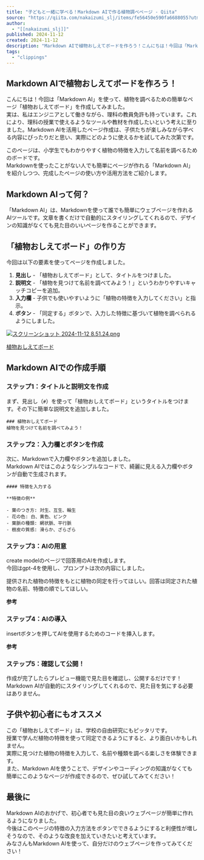 ```yaml
---
title: "子どもと一緒に学べる！Markdown AIで作る植物調べページ - Qiita"
source: "https://qiita.com/nakaizumi_slj/items/fe56450e590fa6688055?utm_campaign=popular_items&utm_medium=feed&utm_source=popular_items"
author:
  - "[[nakaizumi_slj]]"
published: 2024-11-12
created: 2024-11-12
description: "Markdown AIで植物おしえてボードを作ろう！こんにちは！今回は「Markdown AI」を使って、植物を調べるための簡単なページ「植物おしえてボード」を作成してみました。実は、私はエンジ…"
tags:
  - "clippings"
---
```

## Markdown AIで植物おしえてボードを作ろう！

こんにちは！今回は「Markdown AI」を使って、植物を調べるための簡単なページ「植物おしえてボード」を作成してみました。  
実は、私はエンジニアとして働きながら、理科の教員免許も持っています。これにより、理科の授業で使えるようなツールや教材を作成したいという考えに至りました。Markdown AIを活用したページ作成は、子供たちが楽しみながら学べる内容にぴったりだと思い、実際にどのように使えるかを試してみた次第です。

このページは、小学生でもわかりやすく植物の特徴を入力して名前を調べるためのボードです。  
Markdownを使ったことがない人でも簡単にページが作れる「Markdown AI」を紹介しつつ、完成したページの使い方や活用方法をご紹介します。

## Markdown AIって何？

「Markdown AI」は、Markdownを使って誰でも簡単にウェブページを作れるAIツールです。文章を書くだけで自動的にスタイリングしてくれるので、デザインの知識がなくても見た目のいいページを作ることができます。

## 「植物おしえてボード」の作り方

今回は以下の要素を使ってページを作成しました。

1. **見出し** - 「植物おしえてボード」として、タイトルをつけました。
2. **説明文** - 「植物を見つけて名前を調べてみよう！」というわかりやすいキャッチコピーを追加。
3. **入力欄** - 子供でも使いやすいように「植物の特徴を入力してください」と指示。
4. **ボタン** - 「同定する」ボタンで、入力した特徴に基づいて植物を調べられるようにしました。

[![スクリーンショット 2024-11-12 8.51.24.png](https://qiita-user-contents.imgix.net/https%3A%2F%2Fqiita-image-store.s3.ap-northeast-1.amazonaws.com%2F0%2F3524128%2F0d3e9d19-91df-691b-1919-7dd41107c96b.png?ixlib=rb-4.0.0&auto=format&gif-q=60&q=75&s=03ec7572d762feea4fc9e65151486d68)](https://qiita-user-contents.imgix.net/https%3A%2F%2Fqiita-image-store.s3.ap-northeast-1.amazonaws.com%2F0%2F3524128%2F0d3e9d19-91df-691b-1919-7dd41107c96b.png?ixlib=rb-4.0.0&auto=format&gif-q=60&q=75&s=03ec7572d762feea4fc9e65151486d68)

[植物おしえてボード](https://mdown.ai/content/6c9c12d9-7ba0-4027-8eb5-295d4f7b39a1)

## Markdown AIでの作成手順

### ステップ1：タイトルと説明文を作成

まず、見出し（`#`）を使って「植物おしえてボード」というタイトルをつけます。その下に簡単な説明文を追加しました。

```
### 植物おしえてボード
植物を見つけて名前を調べてみよう！
```

### ステップ2：入力欄とボタンを作成

次に、Markdownで入力欄やボタンを追加しました。  
Markdown AIではこのようなシンプルなコードで、綺麗に見える入力欄やボタンが自動で生成されます。

```
#### 特徴を入力する

**特徴の例**

- 葉のつき方: 対生、互生、輪生
- 花の色: 白、黄色、ピンク
- 葉脈の種類: 網状脈、平行脈
- 樹皮の質感: 滑らか、ざらざら
```

### ステップ3：AIの用意

create modelのページで回答用のAIを作成します。  
今回はgpt-4を使用し、プロンプトは次の内容にしました。

提供された植物の特徴をもとに植物の同定を行ってほしい。回答は同定された植物の名前、特徴の順でしてほしい。

**参考**

### ステップ4：AIの導入

insertボタンを押してAIを使用するためのコードを挿入します。

**参考**

### ステップ5：確認して公開！

作成が完了したらプレビュー機能で見た目を確認し、公開するだけです！Markdown AIが自動的にスタイリングしてくれるので、見た目を気にする必要はありません。

## 子供や初心者にもオススメ

この「植物おしえてボード」は、学校の自由研究にもピッタリです。  
授業で学んだ植物の特徴を使って同定できるようにすると、より面白いかもしれません。  
実際に見つけた植物の特徴を入力して、名前や種類を調べる楽しさを体験できます。  
また、Markdown AIを使うことで、デザインやコーディングの知識がなくても簡単にこのようなページが作成できるので、ぜひ試してみてください！

## 最後に

Markdown AIのおかげで、初心者でも見た目の良いウェブページが簡単に作れるようになりました。  
今後はこのページの特徴の入力方法をボタンでできるようにすると利便性が増しそうなので、そのような改良を加えていきたいと考えています。  
みなさんもMarkdown AIを使って、自分だけのウェブページを作ってみてください！